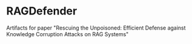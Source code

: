 # RAGDefender
Artifacts for paper "Rescuing the Unpoisoned: Efficient Defense against Knowledge Corruption Attacks on RAG Systems"
